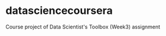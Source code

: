 datasciencecoursera
===================

Course project of Data Scientist's Toolbox (Week3) assignment
